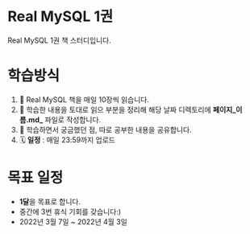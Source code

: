 # Real MySQL 1권
Real MySQL 1권 책 스터디입니다.


# 학습방식
1. 📝 Real MySQL 책을 매일 10장씩 읽습니다.
2. 📝 학습한 내용을 토대로 읽으 부분을 정리해 해당 날짜 디렉토리에 **페이지_이름.md_** 파일로 작성합니다. 
3. 📝 학습하면서 궁금했던 점, 따로 공부한 내용을 공유합니다.
4. 🗓 **일정** : 매일 23:59까지 업로드

# 목표 일정
- **1달**을 목표로 합니다. 
- 중간에 3번 휴식 기회를 갖습니다:)
- 2022년 3월 7일 ~ 2022년 4월 3일
